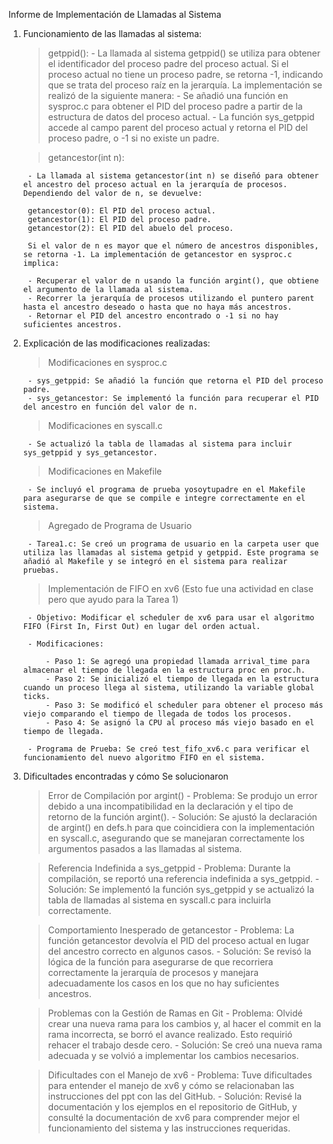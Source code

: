 Informe de Implementación de Llamadas al Sistema

1. Funcionamiento de las llamadas al sistema:
	> getppid():
		- La llamada al sistema getppid() se utiliza para obtener el identificador del proceso padre del proceso actual. Si el proceso actual no tiene un proceso padre, se retorna -1, indicando que se trata del proceso raíz en la jerarquía. La implementación se realizó de la siguiente manera:
		- Se añadió una función en sysproc.c para obtener el PID del proceso padre a partir de la estructura de datos del proceso actual.
		- La función sys_getppid accede al campo parent del proceso actual y retorna el PID del proceso padre, o -1 si no existe un padre.

	> getancestor(int n):
	
		- La llamada al sistema getancestor(int n) se diseñó para obtener el ancestro del proceso actual en la jerarquía de procesos. Dependiendo del valor de n, se devuelve:
		
		getancestor(0): El PID del proceso actual.
		getancestor(1): El PID del proceso padre.
		getancestor(2): El PID del abuelo del proceso.
		
		Si el valor de n es mayor que el número de ancestros disponibles, se retorna -1. La implementación de getancestor en sysproc.c implica:

		- Recuperar el valor de n usando la función argint(), que obtiene el argumento de la llamada al sistema.
		- Recorrer la jerarquía de procesos utilizando el puntero parent hasta el ancestro deseado o hasta que no haya más ancestros.
		- Retornar el PID del ancestro encontrado o -1 si no hay suficientes ancestros.

2. Explicación de las modificaciones realizadas:

	> Modificaciones en sysproc.c

		- sys_getppid: Se añadió la función que retorna el PID del proceso padre.
		- sys_getancestor: Se implementó la función para recuperar el PID del ancestro en función del valor de n.

	> Modificaciones en syscall.c

		- Se actualizó la tabla de llamadas al sistema para incluir sys_getppid y sys_getancestor.

	> Modificaciones en Makefile

		- Se incluyó el programa de prueba yosoytupadre en el Makefile para asegurarse de que se compile e integre correctamente en el sistema.

	> Agregado de Programa de Usuario

		- Tarea1.c: Se creó un programa de usuario en la carpeta user que utiliza las llamadas al sistema getpid y getppid. Este programa se añadió al Makefile y se integró en el sistema para realizar pruebas.

	> Implementación de FIFO en xv6 (Esto fue una actividad en clase pero que ayudo para la Tarea 1)

		- Objetivo: Modificar el scheduler de xv6 para usar el algoritmo FIFO (First In, First Out) en lugar del orden actual.

		- Modificaciones:

			- Paso 1: Se agregó una propiedad llamada arrival_time para almacenar el tiempo de llegada en la estructura proc en proc.h.
			- Paso 2: Se inicializó el tiempo de llegada en la estructura cuando un proceso llega al sistema, utilizando la variable global ticks.
			- Paso 3: Se modificó el scheduler para obtener el proceso más viejo comparando el tiempo de llegada de todos los procesos.
			- Paso 4: Se asignó la CPU al proceso más viejo basado en el tiempo de llegada.
			
		- Programa de Prueba: Se creó test_fifo_xv6.c para verificar el funcionamiento del nuevo algoritmo FIFO en el sistema.

3. Dificultades encontradas y cómo Se solucionaron

	> Error de Compilación por argint()
		- Problema: Se produjo un error debido a una incompatibilidad en la declaración y el tipo de retorno de la función argint().
		- Solución: Se ajustó la declaración de argint() en defs.h para que coincidiera con la implementación en syscall.c, asegurando que se manejaran correctamente los argumentos pasados a las llamadas al sistema.

	> Referencia Indefinida a sys_getppid
		- Problema: Durante la compilación, se reportó una referencia indefinida a sys_getppid.
		- Solución: Se implementó la función sys_getppid y se actualizó la tabla de llamadas al sistema en syscall.c para incluirla correctamente.

	> Comportamiento Inesperado de getancestor
		- Problema: La función getancestor devolvía el PID del proceso actual en lugar del ancestro correcto en algunos casos.
		- Solución: Se revisó la lógica de la función para asegurarse de que recorriera correctamente la jerarquía de procesos y manejara adecuadamente los casos en los que no hay suficientes ancestros.

	> Problemas con la Gestión de Ramas en Git
		- Problema: Olvidé crear una nueva rama para los cambios y, al hacer el commit en la rama incorrecta, se borró el avance realizado. Esto requirió rehacer el trabajo desde cero.
		- Solución: Se creó una nueva rama adecuada y se volvió a implementar los cambios necesarios.

	> Dificultades con el Manejo de xv6
		- Problema: Tuve dificultades para entender el manejo de xv6 y cómo se relacionaban las instrucciones del ppt con las del GitHub.
		- Solución: Revisé la documentación y los ejemplos en el repositorio de GitHub, y consulté la documentación de xv6 para comprender mejor el funcionamiento del sistema y las instrucciones requeridas.